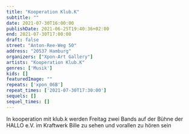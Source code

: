 ```yaml
---
title: "Kooperation Klub.K"
subtitle: ""
date: 2021-07-30T16:00:00
publishDate: 2021-06-25T19:40:36+02:00
end: 2021-07-30T17:00:00
draft: false
street: "Anton-Ree-Weg 50"
address: "20537 Hamburg"
organizers: ["Xpon-Art Gallery"]
artists: "Kooperation Klub.K"
genres: ['Musik']
kids: []
featuredImage: ""
repeats: ['xpon_06B']
repeat_times: ['2021-07-30T17:30:00']
sequels: []
sequel_times: []
---
```


In kooperation mit klub.k werden Freitag zwei Bands auf der Bühne der HALLO e.V. im Kraftwerk Bille zu sehen und vorallen zu hören sein
